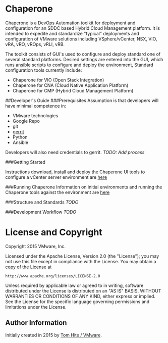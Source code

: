 Chaperone
=========
Chaperone is a DevOps Automation toolkit for deployment and configuration for an
SDDC based Hybrid Cloud Management platform. It is intended  to expedite and
standardize  "typical" deployments and configuration of VMware solutions
including VSphere/vCenter, NSX, VIO, vRA, vRO, vROps, vRLI, vRB.

The toolkit consists of GUI's used to configure and deploy  standard one of
several standard platforms. Desired settings are entered into the GUI, which
runs ansible scripts to configure and deploy the environment, Standard
configuration tools currently include:

- Chaperone for VIO (Open Stack Integration)
- Chaperone for CNA (Cloud Native Application Platform)
- Chaperone for CMP (Hybrid Cloud Management Platform)

##Developer's Guide
###Prerequisites
Assumption is that developers will have minimal competence in:

-  VMware technologies
-  Google Repo
-  git
-  [gerrit](https://gerrit-review.googlesource.com/Documentation/install-quick.html)
-  Python
-  Ansible

Developers will also need credentials to gerrit. *TODO: Add process*

###Getting Started

Instructions download, install and deploy the Chaperone UI tools to configure a
vCenter server environment are [here](docs/setup.md)

###Running Chaperone
Information on initial environments and running the Chaperone tools against the
environment are [here](docs/run.md)

###Structure and Standards
*TODO*

###Development Workflow
*TODO*

# License and Copyright
 
Copyright 2015 VMware, Inc.

Licensed under the Apache License, Version 2.0 (the "License");
you may not use this file except in compliance with the License.
You may obtain a copy of the License at

    http://www.apache.org/licenses/LICENSE-2.0

Unless required by applicable law or agreed to in writing, software
distributed under the License is distributed on an "AS IS" BASIS,
WITHOUT WARRANTIES OR CONDITIONS OF ANY KIND, either express or implied.
See the License for the specific language governing permissions and
limitations under the License.

## Author Information

Initially created in 2015 by [Tom Hite / VMware](http://www.vmware.com/).
